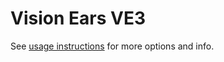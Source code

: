 # Vision Ears VE3
See [usage instructions](https://github.com/jaakkopasanen/AutoEq#usage) for more options and info.